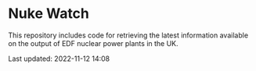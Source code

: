 # Nuke Watch

This repository includes code for retrieving the latest information available on the output of EDF nuclear power plants in the UK.

Last updated: 2022-11-12 14:08